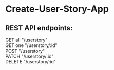 # Create-User-Story-App

## REST API endpoints:

GET all "/userstory"  
GET one "/userstory/:id"  
POST "/userstory"  
PATCH "/userstory/:id"  
DELETE "/userstory/:id"  

